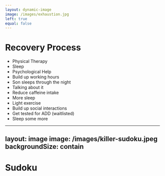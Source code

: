```yaml
---
layout: dynamic-image
image: /images/exhaustion.jpg
left: true
equal: false
---
```


# Recovery Process

- Physical Therapy
- Sleep
- Psychological Help
- Build up working hours
- Son sleeps through the night
- Talking about it
- Reduce caffeine intake
- More sleep
- Light exercise
- Build up social interactions
- Get tested for ADD (waitlisted)
- Sleep some more

<!--
## Transition

"The funny thing is, what helped me clear my mind was lots and lots and lots of Sudoku"
-->

---
layout: image
image: /images/killer-sudoku.jpeg
backgroundSize: contain
---

# Sudoku
